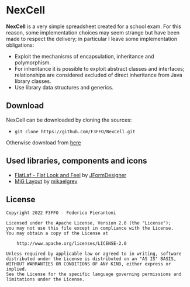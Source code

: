 # NexCell

**NexCell** is a very simple spreadsheet created for a school exam.
For this reason, some implementation choices may seem strange but have been made to respect the delivery;
in particular I leave some implementation obligations:
- Exploit the mechanisms of encapsulation, inheritance and polymorphism.
- For inheritance it is possible to exploit abstract classes and interfaces; relationships are considered excluded of direct inheritance from Java library classes.
- Use library data structures and generics.

## Download
NexCell can be downloaded by cloning the sources:
- `git clone https://github.com/F3FFO/NexCell.git`

Otherwise download from [here](https://github.com/F3FFO/NexCell/archive/refs/heads/master.zip)

## Used libraries, components and icons
* [FlatLaf - Flat Look and Feel](https://github.com/JFormDesigner/FlatLaf) by [JFormDesigner](https://github.com/JFormDesigner)
* [MiG Layout](https://github.com/mikaelgrev/miglayout) by [mikaelgrev](https://github.com/mikaelgrev)

## License
```
Copyright 2022 F3FFO - Federico Pierantoni

Licensed under the Apache License, Version 2.0 (the "License");
you may not use this file except in compliance with the License.
You may obtain a copy of the License at

    http://www.apache.org/licenses/LICENSE-2.0

Unless required by applicable law or agreed to in writing, software
distributed under the License is distributed on an "AS IS" BASIS,
WITHOUT WARRANTIES OR CONDITIONS OF ANY KIND, either express or implied.
See the License for the specific language governing permissions and
limitations under the License.
```



